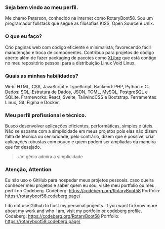 ### Seja bem vindo ao meu perfil.
Me chamo Peterson, conhecido na internet como RotaryBoot58. Sou um programador fullstack que segue as filosofias KISS, Open Source e Unix.

### O que eu faço?
Crio páginas web com código eficiente e minimalista, favorecendo fácil manutenção e troca de componentes. Contribuo para projetos de código aberto além de fazer packaging de pacotes como [XLibre](https://codeberg.org/RotaryBoot58/vpim) que está contigo no meu repositório pessoal para a distribuição Linux Void Linux.

### Quais as minhas habilidades?
Web: HTML, CSS, JavaScript e TypeScript.
Backend: PHP, Python e C.
Dados: SQL, Estrutura de Dados, JSON, TOML, MySQL, PostgreSQL e SQLite.
Frameworks: React, Svelte, TailwindCSS e Bootstrap.
Ferramentas: Linux, Git, Figma e Docker.

### Meu perfil profissional e técnico.
Busco desenvolver aplicações eficientes, performáticas, simples e úteis. Não se espante com a simplicidade em meus projetos pois elas não dizem falta de técnica ou senioridade, pelo contrário, dizem que é possível criar aplicações robustas com pouco e quem podem ser ampliadas da maneira que for desejado.
> Um gênio admira a simplicidade

### Atenção, Attention

Eu não uso o GitHub para hospedar meus projetos pessoais. caso queira conhecer meu projetos e saber quem eu sou, visite meu portfolio ou meu perfil no Codeberg.
Codeberg: https://codeberg.org/RotaryBoot58
Portfolio: https://rotaryboot58.codeberg.page/

I do not use Github to host my personal projects. if you want to know more about my work and who I am, visit my portfolio or codeberg profile.
Codeberg: https://codeberg.org/RotaryBoot58
Portfolio: https://rotaryboot58.codeberg.page/
